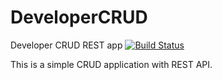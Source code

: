 # DeveloperCRUD
Developer CRUD REST app
[![Build Status](https://travis-ci.org/AlexKovzolovich/DeveloperCRUD.svg?branch=master)](https://travis-ci.org/AlexKovzolovich/DeveloperCRUD)

This is a simple CRUD application with REST API.



